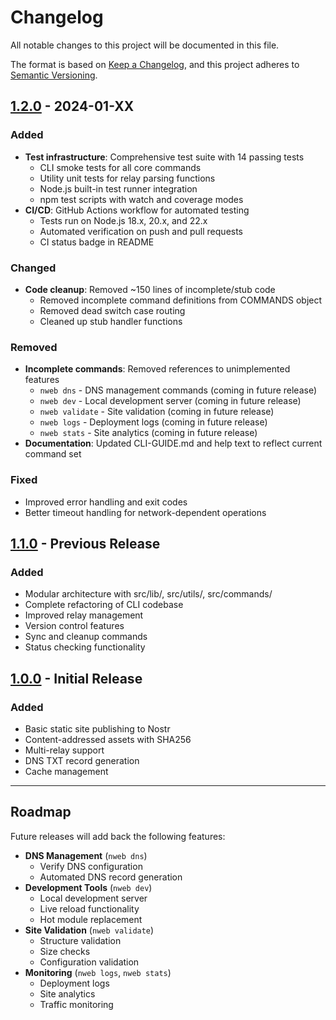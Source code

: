 # Changelog

All notable changes to this project will be documented in this file.

The format is based on [Keep a Changelog](https://keepachangelog.com/en/1.0.0/),
and this project adheres to [Semantic Versioning](https://semver.org/spec/v2.0.0.html).

## [1.2.0] - 2024-01-XX

### Added

- **Test infrastructure**: Comprehensive test suite with 14 passing tests
  - CLI smoke tests for all core commands
  - Utility unit tests for relay parsing functions
  - Node.js built-in test runner integration
  - npm test scripts with watch and coverage modes
- **CI/CD**: GitHub Actions workflow for automated testing
  - Tests run on Node.js 18.x, 20.x, and 22.x
  - Automated verification on push and pull requests
  - CI status badge in README

### Changed

- **Code cleanup**: Removed ~150 lines of incomplete/stub code
  - Removed incomplete command definitions from COMMANDS object
  - Removed dead switch case routing
  - Cleaned up stub handler functions

### Removed

- **Incomplete commands**: Removed references to unimplemented features
  - `nweb dns` - DNS management commands (coming in future release)
  - `nweb dev` - Local development server (coming in future release)
  - `nweb validate` - Site validation (coming in future release)
  - `nweb logs` - Deployment logs (coming in future release)
  - `nweb stats` - Site analytics (coming in future release)
- **Documentation**: Updated CLI-GUIDE.md and help text to reflect current command set

### Fixed

- Improved error handling and exit codes
- Better timeout handling for network-dependent operations

## [1.1.0] - Previous Release

### Added

- Modular architecture with src/lib/, src/utils/, src/commands/
- Complete refactoring of CLI codebase
- Improved relay management
- Version control features
- Sync and cleanup commands
- Status checking functionality

## [1.0.0] - Initial Release

### Added

- Basic static site publishing to Nostr
- Content-addressed assets with SHA256
- Multi-relay support
- DNS TXT record generation
- Cache management

---

## Roadmap

Future releases will add back the following features:

- **DNS Management** (`nweb dns`)
  - Verify DNS configuration
  - Automated DNS record generation
- **Development Tools** (`nweb dev`)
  - Local development server
  - Live reload functionality
  - Hot module replacement
- **Site Validation** (`nweb validate`)
  - Structure validation
  - Size checks
  - Configuration validation
- **Monitoring** (`nweb logs`, `nweb stats`)
  - Deployment logs
  - Site analytics
  - Traffic monitoring

[1.2.0]: https://github.com/Shugur-Network/nw-publisher/compare/v1.1.0...v1.2.0
[1.1.0]: https://github.com/Shugur-Network/nw-publisher/compare/v1.0.0...v1.1.0
[1.0.0]: https://github.com/Shugur-Network/nw-publisher/releases/tag/v1.0.0
